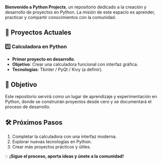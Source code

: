 **Bienvenido a Python Projects**, un repositorio dedicado a la creación y desarrollo de proyectos en Python. La misión de este espacio es aprender, practicar y compartir conocimientos con la comunidad.

## 🚀 Proyectos Actuales

### 1️⃣ Calculadora en Python
- **Primer proyecto en desarrollo**.
- **Objetivo**: Crear una calculadora funcional con interfaz gráfica.
- **Tecnologías**: Tkinter / PyQt / Kivy (a definir).

## 📌 Objetivo
Este repositorio servirá como un lugar de aprendizaje y experimentación en Python, donde se construirán proyectos desde cero y se documentará el proceso de desarrollo.

## 🛠 Próximos Pasos
1. Completar la calculadora con una interfaz moderna.
2. Explorar nuevas tecnologías en Python.
3. Crear más proyectos prácticos y útiles.

💡 **¡Sigue el proceso, aporta ideas y únete a la comunidad!**